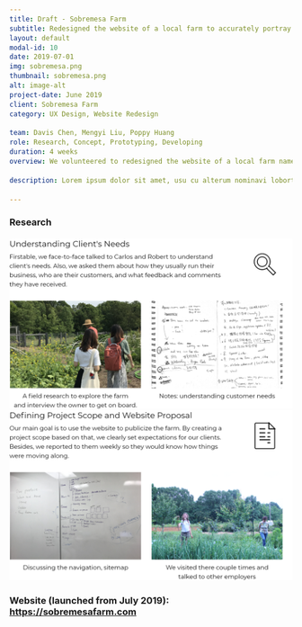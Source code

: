 ```yaml
---
title: Draft - Sobremesa Farm
subtitle: Redesigned the website of a local farm to accurately portray its exceptional product quality.
layout: default
modal-id: 10
date: 2019-07-01
img: sobremesa.png
thumbnail: sobremesa.png
alt: image-alt
project-date: June 2019
client: Sobremesa Farm
category: UX Design, Website Redesign

team: Davis Chen, Mengyi Liu, Poppy Huang
role: Research, Concept, Prototyping, Developing
duration: 4 weeks
overview: We volunteered to redesigned the website of a local farm named Sobremesa Farm. The new website introduces its history, culture, and products.<br>Besides restructuring the website, we also have implemented some features like newsletter subscriptions and Square online payment system.

description: Lorem ipsum dolor sit amet, usu cu alterum nominavi lobortis. At duo novum diceret. Tantas apeirian vix et, usu sanctus postulant inciderint ut, populo diceret necessitatibus in vim. Cu eum dicam feugiat noluisse.

---
```

<div class="container-fluid">
<div class="row text-left">
    <h3 class="service-heading">Research</h3>
    <h4></h4>
</div>
<div class="row text-left">
    <span>
    <img class="img-responsive center-block" src="img/portfolio/sf-a/Group 66.png" alt="">
    </span>
</div>
<div class="div-line"></div>
<div class="row text-left">
    <span >
    <img class="img-responsive center-block" src="img/portfolio/sf-a/Group 65.png" alt="">
    </span>
</div>
<div class="row text-center">
    <h3 class="service-heading">Website (launched from July 2019): <a href="https://sobremesafarm.com" target="_blank">https://sobremesafarm.com</a></h3>
</div>
</div> <!-- container-fluid -->